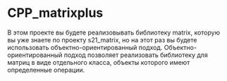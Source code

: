 # CPP_matrixplus
В этом проекте вы будете реализовывать библиотеку matrix, которую вы уже знаете по проекту s21_matrix, но на этот раз вы будете использовать объектно-ориентированный подход. Объектно-ориентированный подход позволяет реализовать библиотеку для матриц в виде отдельного класса, объекты которого имеют определенные операции.
